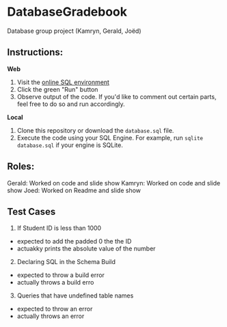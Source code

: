 # DatabaseGradebook
Database group project (Kamryn, Gerald, Joëd)

## Instructions:
**Web**  
1. Visit the [online SQL environment](https://repl.it/@aunyks/database-project)
2. Click the green "Run" button
3. Observe output of the code. If you'd like to comment out certain parts, feel free to do so and run accordingly.  

**Local**
1. Clone this repository or download the `database.sql` file.
2. Execute the code using your SQL Engine. For example, run `sqlite database.sql` if your engine is SQLite.  


## Roles:
Gerald: Worked on code and slide show
Kamryn: Worked on code and slide show
Joed: Worked on Readme and slide show

## Test Cases
1. If Student ID is less than 1000
  - expected to add the padded 0 the the ID
  - actuakky prints the absolute value of the number
  
2. Declaring SQL in the Schema Build
  - expected to throw a build error
  - actually throws a build erro
  
3. Queries that have undefined table names
  - expected to throw an error
  - actually throws an error

